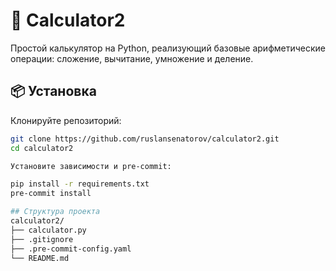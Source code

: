 # 🧮 Calculator2

Простой калькулятор на Python, реализующий базовые арифметические операции: сложение, вычитание, умножение и деление.

## 📦 Установка

Клонируйте репозиторий:

```bash
git clone https://github.com/ruslansenatorov/calculator2.git
cd calculator2

Установите зависимости и pre-commit:

pip install -r requirements.txt
pre-commit install

## Структура проекта
calculator2/
├── calculator.py
├── .gitignore
├── .pre-commit-config.yaml
└── README.md
